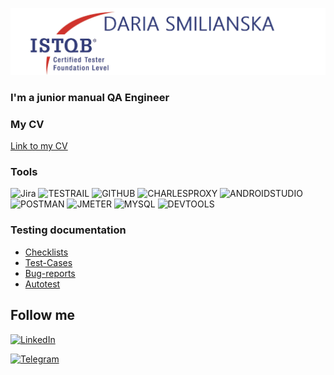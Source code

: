 ![Header](https://github.com/DariaSmil/DariaSmil/blob/main/assets/R%20(1).jpeg)

### I'm a junior manual QA Engineer

### My CV
[Link to my CV](https://drive.google.com/file/d/1GgngKXdvuIDDmAasntjnY00hRb7Nalc3/view?usp=sharing)

### Tools
![Jira](https://img.shields.io/badge/-Jira-090909?style=for-the-badge&logo=Jira&logoColor=1F75FE)
![TESTRAIL](https://img.shields.io/badge/-Testrail-090909?style=for-the-badge&logo=TestRail&logoColor=177245)
![GITHUB](https://img.shields.io/badge/-GitHub-090909?style=for-the-badge&logo=GitHub&logoColor=C7D0CC)
![CHARLESPROXY](https://img.shields.io/badge/-Charles-090909?style=for-the-badge&logo=CHARLESPROXY&logoColor=40E0D0)
![ANDROIDSTUDIO](https://img.shields.io/badge/-AndroidStudio-090909?style=for-the-badge&logo=AndroidStudio&logoColor=50C878)
![POSTMAN](https://img.shields.io/badge/-Postman-090909?style=for-the-badge&logo=Postman&logoColor=F69706)
![JMETER](https://img.shields.io/badge/-Jmeter-090909?style=for-the-badge&logo=ApacheJmeter&logoColor=A31442)
![MYSQL](https://img.shields.io/badge/-MySQL-090909?style=for-the-badge&logo=MySQL&logoColor=146AA3)
![DEVTOOLS](https://img.shields.io/badge/-DevTools-090909?style=for-the-badge&logo=ChromeDevToolslogoColor=122FAA)

### Testing documentation
- [Checklists](https://github.com/DariaSmil/Checklists)
- [Test-Cases](https://github.com/DariaSmil/Test-cases/blob/main/Test%20cases.csv)
- [Bug-reports](https://github.com/DariaSmil/Bug-reports/blob/main/Bug%20repots.csv)
- [Autotest](https://github.com/DariaSmil/QA/blob/master/Autotest)


## Follow me 
[![LinkedIn](https://img.shields.io/badge/-LINKEDIN-090909?style=for-the-badge&logo=Linkedin&logoColor=2A55CB)](http://linkedin.com/in/daria-smilianska-a25199245)

[![Telegram](https://img.shields.io/badge/-Telegram-090909?style=for-the-badge&logo=Telegram&logoColor=2A55CB)](https://t.me/DariaSmilianska)